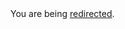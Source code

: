 <html><body>You are being <a href="https://raw.githubusercontent.com/codefellows/seattle-301d18/master/06-ajax-http/portfolio-assignment/README.md">redirected</a>.</body></html>